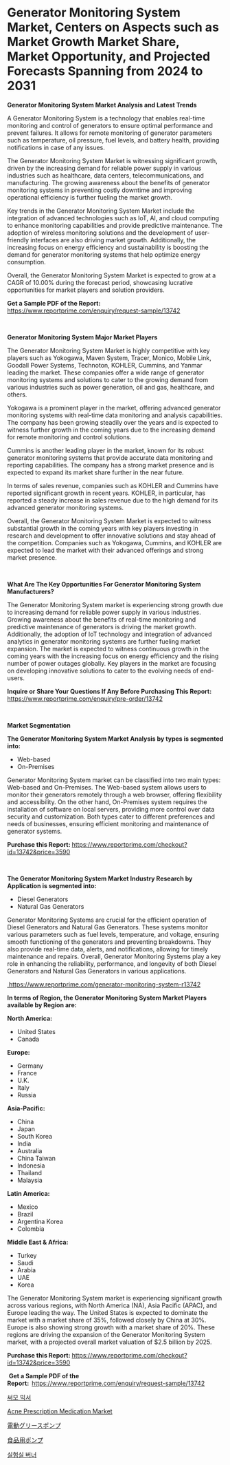 <p><h1>Generator Monitoring System Market, Centers on Aspects such as Market Growth Market Share, Market Opportunity, and Projected Forecasts Spanning from 2024 to 2031</h1></p><p><strong>Generator Monitoring System Market Analysis and Latest Trends</strong></p>
<p><p>A Generator Monitoring System is a technology that enables real-time monitoring and control of generators to ensure optimal performance and prevent failures. It allows for remote monitoring of generator parameters such as temperature, oil pressure, fuel levels, and battery health, providing notifications in case of any issues.</p><p>The Generator Monitoring System Market is witnessing significant growth, driven by the increasing demand for reliable power supply in various industries such as healthcare, data centers, telecommunications, and manufacturing. The growing awareness about the benefits of generator monitoring systems in preventing costly downtime and improving operational efficiency is further fueling the market growth.</p><p>Key trends in the Generator Monitoring System Market include the integration of advanced technologies such as IoT, AI, and cloud computing to enhance monitoring capabilities and provide predictive maintenance. The adoption of wireless monitoring solutions and the development of user-friendly interfaces are also driving market growth. Additionally, the increasing focus on energy efficiency and sustainability is boosting the demand for generator monitoring systems that help optimize energy consumption.</p><p>Overall, the Generator Monitoring System Market is expected to grow at a CAGR of 10.00% during the forecast period, showcasing lucrative opportunities for market players and solution providers.</p></p>
<p><strong>Get a Sample PDF of the Report:&nbsp;</strong> <a href="https://www.reportprime.com/enquiry/request-sample/13742">https://www.reportprime.com/enquiry/request-sample/13742</a></p>
<p>&nbsp;</p>
<p><strong>Generator Monitoring System Major Market Players</strong></p>
<p><p>The Generator Monitoring System Market is highly competitive with key players such as Yokogawa, Maven System, Tracer, Monico, Mobile Link, Goodall Power Systems, Technoton, KOHLER, Cummins, and Yanmar leading the market. These companies offer a wide range of generator monitoring systems and solutions to cater to the growing demand from various industries such as power generation, oil and gas, healthcare, and others.</p><p>Yokogawa is a prominent player in the market, offering advanced generator monitoring systems with real-time data monitoring and analysis capabilities. The company has been growing steadily over the years and is expected to witness further growth in the coming years due to the increasing demand for remote monitoring and control solutions.</p><p>Cummins is another leading player in the market, known for its robust generator monitoring systems that provide accurate data monitoring and reporting capabilities. The company has a strong market presence and is expected to expand its market share further in the near future.</p><p>In terms of sales revenue, companies such as KOHLER and Cummins have reported significant growth in recent years. KOHLER, in particular, has reported a steady increase in sales revenue due to the high demand for its advanced generator monitoring systems.</p><p>Overall, the Generator Monitoring System Market is expected to witness substantial growth in the coming years with key players investing in research and development to offer innovative solutions and stay ahead of the competition. Companies such as Yokogawa, Cummins, and KOHLER are expected to lead the market with their advanced offerings and strong market presence.</p></p>
<p>&nbsp;</p>
<p><strong>What Are The Key Opportunities For Generator Monitoring System Manufacturers?</strong></p>
<p><p>The Generator Monitoring System market is experiencing strong growth due to increasing demand for reliable power supply in various industries. Growing awareness about the benefits of real-time monitoring and predictive maintenance of generators is driving the market growth. Additionally, the adoption of IoT technology and integration of advanced analytics in generator monitoring systems are further fueling market expansion. The market is expected to witness continuous growth in the coming years with the increasing focus on energy efficiency and the rising number of power outages globally. Key players in the market are focusing on developing innovative solutions to cater to the evolving needs of end-users.</p></p>
<p><strong>Inquire or Share Your Questions If Any Before Purchasing This Report:</strong> <a href="https://www.reportprime.com/enquiry/pre-order/13742">https://www.reportprime.com/enquiry/pre-order/13742</a></p>
<p>&nbsp;</p>
<p><strong>Market Segmentation</strong></p>
<p><strong>The Generator Monitoring System Market Analysis by types is segmented into:</strong></p>
<p><ul><li>Web-based</li><li>On-Premises</li></ul></p>
<p><p>Generator Monitoring System market can be classified into two main types: Web-based and On-Premises. The Web-based system allows users to monitor their generators remotely through a web browser, offering flexibility and accessibility. On the other hand, On-Premises system requires the installation of software on local servers, providing more control over data security and customization. Both types cater to different preferences and needs of businesses, ensuring efficient monitoring and maintenance of generator systems.</p></p>
<p><strong>Purchase this Report:&nbsp;</strong><a href="https://www.reportprime.com/checkout?id=13742&price=3590">https://www.reportprime.com/checkout?id=13742&price=3590</a></p>
<p>&nbsp;</p>
<p><strong>The Generator Monitoring System Market Industry Research by Application is segmented into:</strong></p>
<p><ul><li>Diesel Generators</li><li>Natural Gas Generators</li></ul></p>
<p><p>Generator Monitoring Systems are crucial for the efficient operation of Diesel Generators and Natural Gas Generators. These systems monitor various parameters such as fuel levels, temperature, and voltage, ensuring smooth functioning of the generators and preventing breakdowns. They also provide real-time data, alerts, and notifications, allowing for timely maintenance and repairs. Overall, Generator Monitoring Systems play a key role in enhancing the reliability, performance, and longevity of both Diesel Generators and Natural Gas Generators in various applications.</p></p>
<p><a href="https://www.reportprime.com/generator-monitoring-system-r13742">&nbsp;https://www.reportprime.com/generator-monitoring-system-r13742</a></p>
<p><strong>In terms of Region, the Generator Monitoring System Market Players available by Region are:</strong></p>
<p>
    <p> <strong> North America: </strong>
        <ul>
            <li>United States</li>
            <li>Canada</li>
        </ul>
        </p> 
    <p> <strong> Europe: </strong>
        <ul>
            <li>Germany</li>
            <li>France</li>
            <li>U.K.</li>
            <li>Italy</li>
            <li>Russia</li>
        </ul>
        </p> 
    <p> <strong> Asia-Pacific: </strong>
        <ul>
            <li>China</li>
            <li>Japan</li>
            <li>South Korea</li>
            <li>India</li>
            <li>Australia</li>
            <li>China Taiwan</li>
            <li>Indonesia</li>
            <li>Thailand</li>
            <li>Malaysia</li>
        </ul>
        </p> 
    <p> <strong> Latin America: </strong>
        <ul>
            <li>Mexico</li>
            <li>Brazil</li>
            <li>Argentina Korea</li>
            <li>Colombia</li>
        </ul>
        </p> 
    <p> <strong> Middle East & Africa: </strong>
        <ul>
            <li>Turkey</li>
            <li>Saudi</li>
            <li>Arabia</li>
            <li>UAE</li>
            <li>Korea</li>
        </ul>
    </p>
    </p>
<p><p>The Generator Monitoring System market is experiencing significant growth across various regions, with North America (NA), Asia Pacific (APAC), and Europe leading the way. The United States is expected to dominate the market with a market share of 35%, followed closely by China at 30%. Europe is also showing strong growth with a market share of 20%. These regions are driving the expansion of the Generator Monitoring System market, with a projected overall market valuation of $2.5 billion by 2025.</p></p>
<p><strong>Purchase this Report: </strong><a href="https://www.reportprime.com/checkout?id=13742&price=3590">https://www.reportprime.com/checkout?id=13742&price=3590</a></p>
<p>&nbsp;<strong>Get a Sample PDF of the Report:&nbsp;&nbsp;</strong><a href="https://www.reportprime.com/enquiry/request-sample/13742">https://www.reportprime.com/enquiry/request-sample/13742</a></p>
<p><strong></strong></p>
<p><p><a href="https://github.com/khytkeqagplkzqvh/Market-Research-Report-List-1/blob/main/946066922746.md">써모 믹서</a></p><p><a href="https://github.com/cecuraprangm/Market-Research-Report-List-2/blob/main/acne-prescription-medication-market.md">Acne Prescription Medication Market</a></p><p><a href="https://github.com/AriMuller2009/Market-Research-Report-List-1/blob/main/585048124706.md">電動グリースポンプ</a></p><p><a href="https://github.com/bucuel854722/Market-Research-Report-List-1/blob/main/675448724705.md">食品用ポンプ</a></p><p><a href="https://github.com/TimmyMann6767/Market-Research-Report-List-1/blob/main/741221222747.md">실험실 버너</a></p></p>